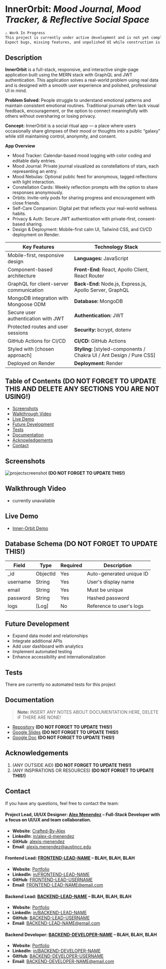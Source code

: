 # InnerOrbit: *Mood Journal, Mood Tracker, & Reflective Social Space*

```md
⚠️ Work In Progress
This project is currently under active development and is not yet complete.
Expect bugs, missing features, and unpolished UI while construction is underway.
```

## **Description**

**InnerOrbit** is a full-stack, responsive, and interactive single-page application built using the MERN stack with GraphQL and JWT authentication. This application solves a real-world problem using real data and is designed with a smooth user experience and polished, professional UI in mind. 

**Problem Solved:** People struggle to understand emotional patterns and maintain consistent emotional routines. Traditional journals often lack visual feedback, encouragement, or the option to connect meaningfully with others without oversharing or losing privacy.

**Concept:** InnerOrbit is a social ritual app — a place where users occasionally share glimpses of their mood or thoughts into a public “galaxy” while still maintaining control, anonymity, and consent.

**App Overview**
* Mood Tracker: Calendar-based mood logging with color coding and editable daily entries.
* Mood Journal: Private journal visualized as constellations of stars, each representing an entry.
* Mood Nebulas: Optional public feed for anonymous, tagged reflections with light interaction.
* Constellation Cards: Weekly reflection prompts with the option to share responses anonymously.
* Orbits: Invite-only pods for sharing progress and encouragement with close friends.
* Self-Care Companion: Digital pet that reflects your real-world wellness habits.
* Privacy & Auth: Secure JWT authentication with private-first, consent-based sharing.
* Design & Deployment: Mobile-first calm UI, Tailwind CSS, and CI/CD deployment on Render.  
  
  
| **Key Features**                                  | **Technology Stack**                                                  |
| ------------------------------------------------- | --------------------------------------------------------------------- |
| Mobile-first, responsive design                   | **Languages:** JavaScript                                             |
| Component-based architecture                      | **Front-End:** React, Apollo Client, React Router                     |
| GraphQL for client-server communication           | **Back-End:** Node.js, Express.js, Apollo Server, GraphQL             |
| MongoDB integration with Mongoose ODM             | **Database:** MongoDB                                                 |
| Secure user authentication with JWT               | **Authentication:** JWT                                               |
| Protected routes and user sessions                | **Security:** bcrypt, dotenv                                          |
| GitHub Actions for CI/CD                          | **CI/CD:** GitHub Actions                                             |
| Styled with [chosen approach]                     | **Styling:** [styled-components / Chakra UI / Ant Design / Pure CSS]  |   
| Deployed on Render                                | **Deployment:** Render                                                |


## Table of Contents  **(DO NOT FORGET TO UPDATE THIS AND DELETE ANY SECTIONS YOU ARE NOT USING!)**

- [Screenshots](#screenshots)
- [Walkthrough Video](#walkthrough-video)
- [Live Demo](#live-demo)
- [Future Development](#future-development)
- [Tests](#tests)
- [Documentation](#documentation)
- [Acknowledgements](#acknowledgements)
- [Contact](#contact)

## Screenshots

![projectscreenshot](LINK-GOES-HERE!)  **(DO NOT FORGET TO UPDATE THIS!)**  

## Walkthrough Video

- currently unavailable

## Live Demo

- [Inner-Orbit Demo](https://inner-orbit.onrender.com/) 

## Database Schema **(DO NOT FORGET TO UPDATE THIS!)**  
Field     |  Type      |  Required  |  Description              |
| ------- | ---------- | ---------- | ------------------------- |
_id       |  ObjectId  |  Yes       |  Auto-generated unique ID |
username  |  String    |  Yes       |  User's display name      |
email     |  String	   |  Yes       |  Must be unique           |
password  |  String    |  Yes       |  Hashed password          |
logs      |  [Log]     |  No        |  Reference to user's logs |


## Future Development

 - Expand data model and relationships
 - Integrate additional APIs
 - Add user dashboard with analytics
 - Implement automated testing
 - Enhance accessibility and internationalization

## Tests

There are currently no automated tests for this project

## Documentation

> **Note:** INSERT ANY NOTES ABOUT DOCUMENTATION HERE, DELETE IF THERE ARE NONE!

- [Repository](https://github.com/YOUR-REPO-URL-GOES-HERE) **(DO NOT FORGET TO UPDATE THIS!)**  
- [Google Slides](https://docs.google.com/presentation/YOUR-SLIDES-URL-GOES-HERE) **(DO NOT FORGET TO UPDATE THIS!)**  
- [Google Doc](https://docs.google.com/document/YOUR-GOOGLE-DOC-URL-GOES-HERE) **(DO NOT FORGET TO UPDATE THIS!)**  

## Acknowledgements

1. (ANY OUTSIDE AID) **(DO NOT FORGET TO UPDATE THIS!)**  
2. (ANY INSPIRATIONS OR RESOURCES) **(DO NOT FORGET TO UPDATE THIS!)**  

## Contact

If you have any questions, feel free to contact the team:

#### Project Lead, UI/UX Designer: [**Alex Menendez**](https://alex-menendez.onrender.com/) – Full-Stack Developer with a focus on UI/UX and team collaboration.

- **Website**: [Crafted-By-Alex](https://alex-menendez.onrender.com/)
- **LinkedIn**: [in/alex-d-menendez](https://www.linkedin.com/in/alex-d-menendez/)
- **GitHub**: [alexis-menendez](https://github.com/alexis-menendez)
- **Email**: [alexis.menendez@austincc.edu](https://alex-menendez.onrender.com/contact)

#### Frontend Lead: [**FRONTEND-LEAD-NAME**](https://FRONTEND-LEAD-NAME.onrender.com/) – BLAH, BLAH, BLAH  

- **Website**: [Portfolio](https://FRONTEND-LEAD-NAME.onrender.com/)
- **LinkedIn**: [in/FRONTEND-LEAD-NAME](https://www.linkedin.com/in/FRONTEND-LEAD-NAME/)
- **GitHub**: [FRONTEND-LEAD-USERNAME](https://github.com/alexis-menendez)
- **Email**: [FRONTEND-LEAD-NAME@email.com](https://FRONTEND-LEAD-NAME.onrender.com/contact)

#### Backend Lead: [**BACKEND-LEAD-NAME**](https://BACKEND-LEAD-NAME.onrender.com/) – BLAH, BLAH, BLAH  

- **Website**: [Portfolio](https://BACKEND-LEAD-NAME.onrender.com/)
- **LinkedIn**: [in/BACKEND-LEAD-NAME](https://www.linkedin.com/in/BACKEND-LEAD-NAME/)
- **GitHub**: [BACKEND-LEAD-USERNAME](https://github.com/alexis-menendez)
- **Email**: [BACKEND-LEAD-NAME@email.com](https://BACKEND-LEAD-NAME.onrender.com/contact)

#### Backend Developer: [**BACKEND-DEVELOPER-NAME**](https://BACKEND-LEAD-NAME.onrender.com/) – BLAH, BLAH, BLAH  

- **Website**: [Portfolio](https://BACKEND-DEVELOPER-NAME.onrender.com/)
- **LinkedIn**: [in/BACKEND-DEVELOPER-NAME](https://www.linkedin.com/in/BACKEND-DEVELOPER-NAME/)
- **GitHub**: [BACKEND-DEVELOPER-USERNAME](https://github.com/alexis-menendez)
- **Email**: [BACKEND-DEVELOPER-NAME@email.com](https://BACKEND-DEVELOPER-NAME.onrender.com/contact)

